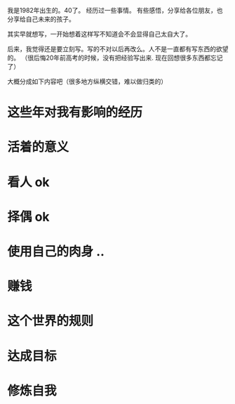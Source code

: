 
我是1982年出生的。40了。 经历过一些事情。 有些感悟，分享给各位朋友，也分享给自己未来的孩子。

其实早就想写，一开始想着这样写不知道会不会显得自己太自大了。

后来，我觉得还是要立刻写。写的不对以后再改么。人不是一直都有写东西的欲望的。
（很后悔20年前高考的时候，没有把经验写出来. 现在回想很多东西都忘记了）

大概分成如下内容吧（很多地方纵横交错，难以做归类的）

# 这些年对我有影响的经历

# 活着的意义

# 看人 ok

# 择偶 ok

# 使用自己的肉身 ..

# 赚钱

# 这个世界的规则

# 达成目标

# 修炼自我
